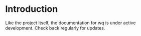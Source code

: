 Introduction
============

Like the project itself, the documentation for wq is under active development.
Check back regularly for updates.
